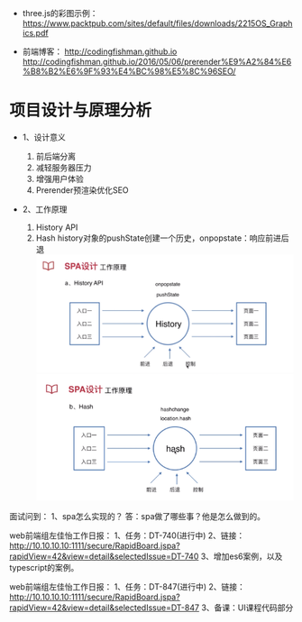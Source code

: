 * three.js的彩图示例：
https://www.packtpub.com/sites/default/files/downloads/2215OS_Graphics.pdf

* 前端博客：
http://codingfishman.github.io
http://codingfishman.github.io/2016/05/06/prerender%E9%A2%84%E6%B8%B2%E6%9F%93%E4%BC%98%E5%8C%96SEO/

# 项目设计与原理分析

* 1、设计意义
    1. 前后端分离
    2. 减轻服务器压力
    3. 增强用户体验
    4. Prerender预渲染优化SEO
    
* 2、工作原理
    1. History API 
    2. Hash
history对象的pushState创建一个历史，onpopstate：响应前进后退    
![History](4-4-history.png)
![hash](4-4-hash.png)



面试问到：
1、spa怎么实现的？
答：spa做了哪些事？他是怎么做到的。

web前端组左佳怡工作日报：
1、任务：DT-740(进行中)
2、链接：http://10.10.10.10:1111/secure/RapidBoard.jspa?rapidView=42&view=detail&selectedIssue=DT-740
3、增加es6案例，以及typescript的案例。

web前端组左佳怡工作日报：
1、任务：DT-847(进行中)
2、链接：http://10.10.10.10:1111/secure/RapidBoard.jspa?rapidView=42&view=detail&selectedIssue=DT-847
3、备课：UI课程代码部分